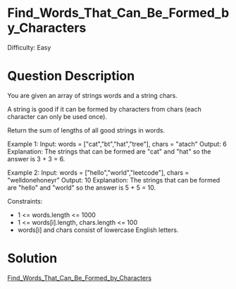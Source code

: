 
# Find_Words_That_Can_Be_Formed_by_Characters

Difficulty: Easy

# Question Description

You are given an array of strings words and a string chars.

A string is good if it can be formed by characters from chars (each character can only be used once).

Return the sum of lengths of all good strings in words.

Example 1:
Input: words = ["cat","bt","hat","tree"], chars = "atach"
Output: 6
Explanation: The strings that can be formed are "cat" and "hat" so the answer is 3 + 3 = 6.

Example 2:
Input: words = ["hello","world","leetcode"], chars = "welldonehoneyr"
Output: 10
Explanation: The strings that can be formed are "hello" and "world" so the answer is 5 + 5 = 10.

Constraints:

- 1 <= words.length <= 1000
- 1 <= words[i].length, chars.length <= 100
- words[i] and chars consist of lowercase English letters.

# Solution

[Find_Words_That_Can_Be_Formed_by_Characters]([1160]Find_Words_That_Can_Be_Formed_by_Characters.py)

    